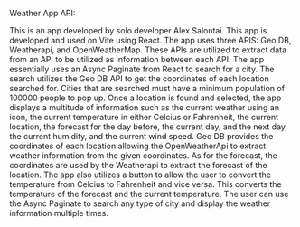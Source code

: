 Weather App API:

This is an app developed by solo developer Alex Salontai. This app is developed and used on Vite using React. The app uses three APIS: Geo DB, Weatherapi, and OpenWeatherMap. These APIs are utilized to extract data from an API to be utilized as information between each API. The app essentially uses an Async Paginate from React to search for a city. The search utilizes the Geo DB API to get the coordinates of each location searched for. Cities that are searched must have a minimum population of 100000 people to pop up. Once a location is found and selected, the app displays a multitude of information such as the current weather using an icon, the current temperature in either Celcius or Fahrenheit, the current location, the forecast for the day before, the current day, and the next day, the current humidity, and the current wind speed. Geo DB provides the coordinates of each location allowing the OpenWeatherApi to extract weather information from the given coordinates. As for the forecast, the coordinates are used by the Weatherapi to extract the forecast of the location. The app also utilizes a button to allow the user to convert the temperature from Celcius to Fahrenheit and vice versa. This converts the temperature of the forecast and the current temperature. The user can use the Async Paginate to search any type of city and display the weather information multiple times. 
